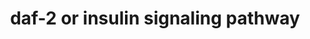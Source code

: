 ---
annotations:
- type: Pathway Ontology
  value: aging pathway
- type: Pathway Ontology
  value: insulin-like growth factor signaling pathway
authors:
- MartijnVanIersel
- MaintBot
- Pieter Giesbertz
- Christine Chichester
- Cgrove
- Kyook
- Asios Olia
- Khanspers
communities:
- WormBase_Approved
description: Insulin receptor pathway in C. elegans Initial version based on review
  by [https://www.ncbi.nlm.nih.gov/pubmed/16441841 Gami and Wolkow] of pathways that
  affect ageing.  The DAF-2 gene encodes for the insulin-like growth factor 1 (IGF-1)
  receptor in the worm Caenorhabditis elegans. C. elegans with a diet of low glucose,
  reduced Daf-16 activity and worms lifespan was shortened compared to worms fed on
  media without glucose.
last-edited: 2019-08-16
organisms:
- Caenorhabditis elegans
redirect_from:
- /index.php/Pathway:WP17
- /instance/WP17
schema-jsonld:
- '@context': https://schema.org/
  '@id': https://wikipathways.github.io/pathways/WP17.html
  '@type': Dataset
  creator:
    '@type': Organization
    name: WikiPathways
  description: Insulin receptor pathway in C. elegans Initial version based on review
    by [https://www.ncbi.nlm.nih.gov/pubmed/16441841 Gami and Wolkow] of pathways
    that affect ageing.  The DAF-2 gene encodes for the insulin-like growth factor
    1 (IGF-1) receptor in the worm Caenorhabditis elegans. C. elegans with a diet
    of low glucose, reduced Daf-16 activity and worms lifespan was shortened compared
    to worms fed on media without glucose.
  keywords:
  - DAF-18/PTEN
  - DAF-16/FOXO
  - DAF-2/INSR
  - SGK-1
  - PDK-1
  - AKT-1
  - PIP
  - AKT-2
  - AGE-1/PI-3K
  license: CC0
  name: daf-2 or insulin signaling pathway
seo: CreativeWork
title: daf-2 or insulin signaling pathway
wpid: WP17
---